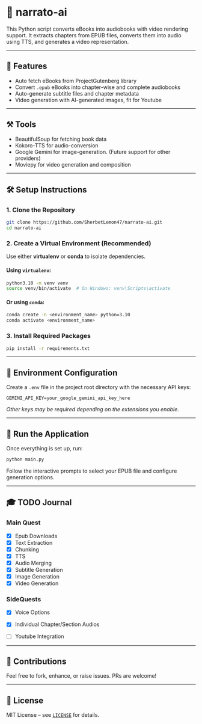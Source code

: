 # 📖 narrato-ai

This Python script converts eBooks into audiobooks with video rendering support. It extracts chapters from EPUB files, converts them into audio using TTS, and generates a video representation.

---

## 🧰 Features

* Auto fetch eBooks from ProjectGutenberg library
* Convert `.epub` eBooks into chapter-wise and complete audiobooks
* Auto-generate subtitle files and chapter metadata
* Video generation with AI-generated images, fit for Youtube

---

## ⚒️ Tools

* BeautifulSoup for fetching book data
* Kokoro-TTS for audio-conversion
* Google Gemini for image-generation. (Future support for other providers)
* Moviepy for video generation and composition

---

## 🛠️ Setup Instructions

### 1. Clone the Repository

```bash
git clone https://github.com/SherbetLemon47/narrato-ai.git
cd narrato-ai
```

### 2. Create a Virtual Environment (Recommended)

Use either **virtualenv** or **conda** to isolate dependencies.

#### Using `virtualenv`:

```bash
python3.10 -m venv venv
source venv/bin/activate  # On Windows: venv\Scripts\activate
```

#### Or using `conda`:

```bash
conda create -n <environment_name> python=3.10
conda activate <environment_name>
```

### 3. Install Required Packages

```bash
pip install -r requirements.txt
```

---

## 🔐 Environment Configuration

Create a `.env` file in the project root directory with the necessary API keys:

```env
GEMINI_API_KEY=your_google_gemini_api_key_here
```

*Other keys may be required depending on the extensions you enable.*

---

## 🚀 Run the Application

Once everything is set up, run:

```bash
python main.py
```

Follow the interactive prompts to select your EPUB file and configure generation options.

---
## 🎓 TODO Journal

### Main Quest

- [x] Epub Downloads 
- [x] Text Extraction
- [x] Chunking
- [x] TTS
- [x] Audio Merging
- [x] Subtitle Generation
- [x] Image Generation
- [x] Video Generation

### SideQuests

- [x] Voice Options
- [x] Individual Chapter/Section Audios
- [ ] Youtube Integration


---

## 🤝 Contributions

Feel free to fork, enhance, or raise issues. PRs are welcome!

---

## 📄 License

MIT License – see [`LICENSE`](LICENSE) for details.